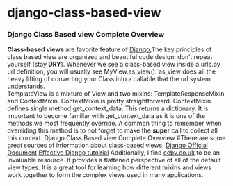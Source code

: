 # django-class-based-view
### Django Class Based view Complete Overview 
**Class-based views** are favorite feature of [Django](https://docs.djangoproject.com/),The key principles of class based view are organized and beautiful code design: don’t repeat yourself (stay **DRY**).
Whenever we see a class-based view inside a urls.py url definition, you will usually see MyView.as_view().  as_view does all the heavy lifting of converting your Class into a callable that the url system understands.  
TemplateView is a mixture of View and two mixins: TemplateResponseMixin and ContextMixin.
ContextMixin is pretty straightforward. ContextMixin defines single method get_context_data. This returns a dictionary. It is important to become familiar with get_context_data as it is one of the methods we most frequently override. A common thing to remember when overriding this method is to not forget to make the __super__ call to collect all this context.
Django Class Based view Complete Overview 
#There are some great sources of information about class-based views. 
[Django Official Document](https://docs.djangoproject.com/en/1.10/topics/class-based-views/)
[Effective Django tutolrial](http://www.effectivedjango.com/classbasedviews.html)
Additionally, I find [ccbv.co.uk](http://ccbv.co.uk/) to be an invaluable resource.  It provides a flattened perspective of all of the default view types.  It is a great tool for learning how different mixins and views work together to form the complex views used in many applications.
